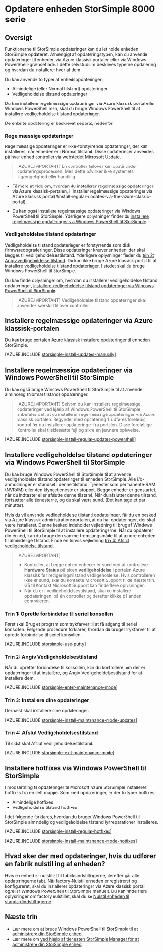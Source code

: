 <properties
   pageTitle="Opdatere enheden StorSimple | Microsoft Azure"
   description="Forklarer, hvordan du bruger funktionen StorSimple opdateringer til at installere almindelig og vedligeholdelse tilstand opdateringer og hotfixes."
   services="storsimple"
   documentationCenter="NA"
   authors="SharS"
   manager="carmonm"
   editor="" />
<tags 
   ms.service="storsimple"
   ms.devlang="NA"
   ms.topic="article"
   ms.tgt_pltfrm="NA"
   ms.workload="TBD"
   ms.date="06/28/2016"
   ms.author="v-sharos" />

# <a name="update-your-storsimple-8000-series-device"></a>Opdatere enheden StorSimple 8000 serie

## <a name="overview"></a>Oversigt

Funktionerne til StorSimple opdateringer kan du let holde enheden StorSimple opdateret. Afhængigt af opdateringstypen, kan du anvende opdateringer til enheden via Azure klassisk portalen eller via Windows PowerShell-grænseflade. I dette selvstudium beskrives typerne opdatering og hvordan du installerer hver af dem.

Du kan anvende to typer af enhedsopdateringer: 

- Almindelige (eller Normal tilstand) opdateringer
- Vedligeholdelse tilstand opdateringer

Du kan installere regelmæssige opdateringer via Azure klassisk portal eller Windows PowerShell men, skal du bruge Windows PowerShell til at installere vedligeholdelse tilstand opdateringer. 

De enkelte opdatering er beskrevet separat, nedenfor.

### <a name="regular-updates"></a>Regelmæssige opdateringer

Regelmæssige opdateringer er ikke-forstyrrende opdateringer, der kan installeres, når enheden er i Normal tilstand. Disse opdateringer anvendes på hver enhed controller via webstedet Microsoft Update. 

> [AZURE.IMPORTANT] En controller failover kan opstå under opdateringsprocessen. Men dette påvirker ikke systemets tilgængelighed eller handling.

- Få mere at vide om, hvordan du installerer regelmæssige opdateringer via Azure klassisk-portalen, i [Installer regelmæssige opdateringer via Azure klassisk portal(#install-regular-updates-via-the-azure-classic-portal).

- Du kan også installere regelmæssige opdateringer via Windows PowerShell til StorSimple. Yderligere oplysninger finder du [installere regelmæssige opdateringer via Windows PowerShell til StorSimple](#install-regular-updates-via-windows-powershell-for-storsimple).

### <a name="maintenance-mode-updates"></a>Vedligeholdelse tilstand opdateringer

Vedligeholdelse tilstand opdateringer er forstyrrende som disk firmwareopgraderinger. Disse opdateringer kræver enheden, der skal lægges til vedligeholdelsestilstand. Yderligere oplysninger finder du [trin 2: Angiv vedligeholdelse tilstand](#step2). Du kan ikke bruge Azure klassisk portal til at installere vedligeholdelse tilstand opdateringer. I stedet skal du bruge Windows PowerShell til StorSimple. 

Du kan finde oplysninger om, hvordan du installerer vedligeholdelse tilstand opdateringer, [installere vedligeholdelse tilstand opdateringer via Windows PowerShell til StorSimple](#install-maintenance-mode-updates-via-windows-powershell-for-storsimple).

> [AZURE.IMPORTANT] Vedligeholdelse tilstand opdateringer skal anvendes særskilt til hver controller. 

## <a name="install-regular-updates-via-the-azure-classic-portal"></a>Installere regelmæssige opdateringer via Azure klassisk-portalen

Du kan bruge portalen Azure klassisk installere opdateringer til enheden StorSimple.

[AZURE.INCLUDE [storsimple-install-updates-manually](../../includes/storsimple-install-updates-manually.md)]

## <a name="install-regular-updates-via-windows-powershell-for-storsimple"></a>Installere regelmæssige opdateringer via Windows PowerShell til StorSimple

Du kan også bruge Windows PowerShell til StorSimple til at anvende almindelig (Normal tilstand) opdateringer.

> [AZURE.IMPORTANT] Selvom du kan installere regelmæssige opdateringer ved hjælp af Windows PowerShell til StorSimple, anbefales det, at du installerer regelmæssige opdateringer via Azure klassisk portalen. Begynder med opdatering 1, udføres foreløbig kontrol før du installerer opdateringer fra portalen. Disse foreløbige Kontroller skal tilsidesætte fejl og sikre en jævnere oplevelse. 

[AZURE.INCLUDE [storsimple-install-regular-updates-powershell](../../includes/storsimple-install-regular-updates-powershell.md)]

## <a name="install-maintenance-mode-updates-via-windows-powershell-for-storsimple"></a>Installere vedligeholdelse tilstand opdateringer via Windows PowerShell til StorSimple

Du kan bruge Windows PowerShell til StorSimple til at anvende vedligeholdelse tilstand opdateringer til enheden StorSimple. Alle i/o-anmodninger er standset i denne tilstand. Tjenester som permanente-RAM (NVRAM) eller den klyngetjeneste er stoppet. Begge enheder er genstartet, når du indtaster eller afslutte denne tilstand. Når du afslutter denne tilstand, fortsætter alle tjenesterne, og du skal være sund. (Det kan tage et par minutter).

Hvis du vil anvende vedligeholdelse tilstand opdateringer, får du en besked via Azure klassisk administrationsportalen, at du har opdateringer, der skal være installeret. Denne besked indeholder vejledning til brug af Windows PowerShell til StorSimple til at installere opdateringerne. Når du opdaterer din enhed, kan du bruge den samme fremgangsmåde til at ændre enheden til almindelige tilstand. Finde en trinvis vejledning [trin 4: Afslut vedligeholdelse tilstand](#step4).

> [AZURE.IMPORTANT] 
> 
> - Kontroller, at begge enhed enheder er sund ved at kontrollere **Hardware Status** på siden **vedligeholdelse** i portalen Azure klassisk før redigeringstilstand vedligeholdelse. Hvis controlleren ikke er sund, skal du kontakte Microsoft Support til de næste trin. Gå til Kontakt Microsoft Support kan finde flere oplysninger. 
> - Når du er i vedligeholdelsestilstand, skal du installere opdateringen, på én controller og derefter klikke på anden controlleren.

### <a name="step-1-connect-to-the-serial-console-a-namestep1"></a>Trin 1: Oprette forbindelse til seriel konsollen<a name="step1">

Først skal Brug et program som trykfarver til at få adgang til seriel konsollen. Følgende procedure forklarer, hvordan du bruger trykfarver til at oprette forbindelse til seriel konsollen.

[AZURE.INCLUDE [storsimple-use-putty](../../includes/storsimple-use-putty.md)]

### <a name="step-2-enter-maintenance-mode-a-namestep2"></a>Trin 2: Angiv Vedligeholdelsestilstand<a name="step2">

Når du opretter forbindelse til konsollen, kan du kontrollere, om der er opdateringer til at installere, og Angiv Vedligeholdelsestilstand for at installere dem.

[AZURE.INCLUDE [storsimple-enter-maintenance-mode](../../includes/storsimple-enter-maintenance-mode.md)]

### <a name="step-3-install-your-updates-a-namestep3"></a>Trin 3: Installere dine opdateringer<a name="step3">

Dernæst skal installere dine opdateringer.

[AZURE.INCLUDE [storsimple-install-maintenance-mode-updates](../../includes/storsimple-install-maintenance-mode-updates.md)]
 
### <a name="step-4-exit-maintenance-mode-a-namestep4"></a>Trin 4: Afslut Vedligeholdelsestilstand<a name="step4">

Til sidst skal Afslut vedligeholdelsestilstand.

[AZURE.INCLUDE [storsimple-exit-maintenance-mode](../../includes/storsimple-exit-maintenance-mode.md)]

## <a name="install-hotfixes-via-windows-powershell-for-storsimple"></a>Installere hotfixes via Windows PowerShell til StorSimple

I modsætning til opdateringer til Microsoft Azure StorSimple installeres hotfixes fra en delt mappe. Som med opdateringer, er der to typer hotfixes: 

- Almindelige hotfixes 
- Vedligeholdelse tilstand hotfixes  

I det følgende forklares, hvordan du bruger Windows PowerShell til StorSimple almindelig og vedligeholdelse tilstand lynreparationer installeres.

[AZURE.INCLUDE [storsimple-install-regular-hotfixes](../../includes/storsimple-install-regular-hotfixes.md)]

[AZURE.INCLUDE [storsimple-install-maintenance-mode-hotfixes](../../includes/storsimple-install-maintenance-mode-hotfixes.md)]

## <a name="what-happens-to-updates-if-you-perform-a-factory-reset-of-the-device"></a>Hvad sker der med opdateringer, hvis du udfører en fabrik nulstilling af enheden?

Hvis en enhed er nulstillet til fabriksindstillingerne, derefter går alle opdateringerne tabt. Når factory-Nulstil enheden er registreret og konfigureret, skal du installerer opdateringer via Azure klassisk portal og/eller Windows PowerShell til StorSimple manuelt. Du kan finde flere oplysninger om factory nulstillet, skal du se [Nulstil enheden til standardindstillingerne](storsimple-manage-device-controller.md#reset-the-device-to-factory-default-settings).

## <a name="next-steps"></a>Næste trin

- Lær mere om at [bruge Windows PowerShell til StorSimple til at administrere din StorSimple enhed](storsimple-windows-powershell-administration.md).
- Lær mere om [ved hjælp af tjenesten StorSimple Manager for at administrere din StorSimple enhed](storsimple-manager-service-administration.md).
